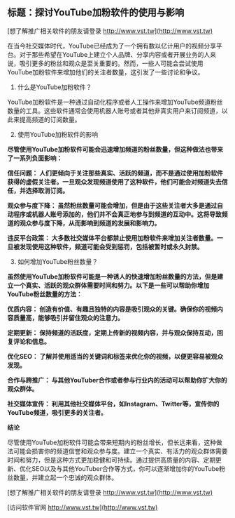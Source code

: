 ## **标题：探讨YouTube加粉软件的使用与影响**

[想了解推广相关软件的朋友请登录 http://www.vst.tw](http://www.vst.tw)

在当今社交媒体时代，YouTube已经成为了一个拥有数以亿计用户的视频分享平台。对于那些希望在YouTube上建立个人品牌、分享内容或者开展业务的人来说，吸引更多的粉丝和观众是至关重要的。然而，一些人可能会尝试使用YouTube加粉软件来增加他们的关注者数量，这引发了一些讨论和争议。

1. 什么是YouTube加粉软件？

YouTube加粉软件是一种通过自动化程序或者人工操作来增加YouTube频道粉丝数量的工具。这些软件通常会使用机器人账号或者其他非真实用户来订阅频道，以此来提高频道的订阅数量。

2. 使用YouTube加粉软件的影响

**尽管使用YouTube加粉软件可能会迅速增加频道的粉丝数量，但这种做法也带来了一系列负面影响：**

**信任问题： 人们更倾向于关注那些真实、活跃的频道，而不是通过使用加粉软件获得的虚假关注者。一旦观众发现频道使用了这种软件，他们可能会对频道失去信任，并选择取消订阅。**

**观众参与度下降： 虽然粉丝数量可能会增加，但是由于这些关注者大多是通过自动程序或机器人账号添加的，他们并不会真正地参与到频道的互动中。这将导致频道的观众参与度下降，从而影响到频道的发展和影响力。**

**违反平台政策： 大多数社交媒体平台都禁止使用加粉软件来增加关注者数量。一旦被发现使用这种软件，频道可能会受到惩罚，包括被暂时或永久封禁。**

3. 如何增加YouTube粉丝数量？

**虽然使用YouTube加粉软件可能是一种诱人的快速增加粉丝数量的方法，但是建立一个真实、活跃的观众群体需要时间和努力。以下是一些可以帮助你增加YouTube粉丝数量的方法：**

**优质内容： 创造有价值、有趣且独特的内容是吸引观众的关键。确保你的视频内容质量高，能够吸引并留住观众的注意力。**

**定期更新： 保持频道的活跃度，定期上传新的视频内容，并与观众保持互动，回复评论和信息。**

**优化SEO： 了解并使用适当的关键词和标签来优化你的视频，以便更容易被观众发现。**

**合作与跨推广： 与其他YouTuber合作或者参与行业内的活动可以帮助你扩大你的观众群体。**

**社交媒体宣传： 利用其他社交媒体平台，如Instagram、Twitter等，宣传你的YouTube频道，吸引更多的关注者。**

**结论**

尽管使用YouTube加粉软件可能会带来短期内的粉丝增长，但长远来看，这种做法可能会损害你的频道信誉和观众参与度。建立一个真实、有活力的观众群体需要时间和努力，但是这种方式更加稳健和可持续。通过提供高质量的内容、定期更新、优化SEO以及与其他YouTuber合作等方式，你可以逐渐增加你的YouTube粉丝数量，并建立起一个忠诚的观众群体。

[想了解推广相关软件的朋友请登录 http://www.vst.tw](http://www.vst.tw)


[访问软件官网 http://www.vst.tw](http://www.vst.tw)
